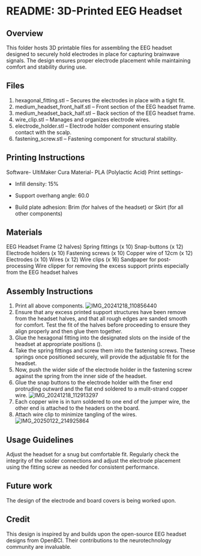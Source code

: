 # README: 3D-Printed EEG Headset

## Overview
This folder hosts 3D printable files for assembling the EEG headset designed to securely hold electrodes in place for capturing brainwave signals. 
The design ensures proper electrode placement while maintaining comfort and stability during use.

## Files
1) hexagonal_fitting.stl – Secures the electrodes in place with a tight fit.
2) medium_headset_front_half.stl – Front section of the EEG headset frame.
3) medium_headset_back_half.stl – Back section of the EEG headset frame.
4) wire_clip.stl – Manages and organizes electrode wires.
5) electrode_holder.stl – Electrode holder component ensuring stable contact with the scalp.
6) fastening_screw.stl – Fastening component for structural stability.

## Printing Instructions
Software- UltiMaker Cura
Material- PLA (Polylactic Acid)
Print settings-
* Infill density: 15%
* Support overhang angle: 60.0

* Build plate adhesion: Brim (for halves of the headset) or Skirt (for all other components)


## Materials
EEG Headset Frame (2 halves)
Spring fittings (x 10)
Snap-buttons (x 12) 
Electrode holders (x 10)
Fastening screws (x 10)
Copper wire of 12cm (x 12)
Electrodes (x 10)
Wires (x 12)
Wire clips (x 16)
Sandpaper for post-processing
Wire clipper for removing the excess support prints especially from the EEG headset halves

## Assembly Instructions
1) Print all above components.
![IMG_20241218_110856440](https://github.com/user-attachments/assets/7973ac54-1a3d-400e-8f54-58e8113e2540)
2) Ensure that any excess printed support structures have been remove from the headset halves, and that all rough edges are sanded smooth for comfort. 
   Test the fit of the halves before proceeding to ensure they align properly and then glue them together.
3) Glue the hexagonal fitting into the designated slots on the inside of the headset at appropriate positions ().
4) Take the spring fittings and screw them into the fastening screws. These springs once positioned securely, will provide the adjustable fit for the headset.
5) Now, push the wider side of the electrode holder in the fastening screw against the spring from the inner side of the headset.
6) Glue the snap buttons to the electrode holder with the finer end protruding outward and the flat end soldered to a mulit-strand copper wire.
![IMG_20241218_112913297](https://github.com/user-attachments/assets/6472966a-4cbd-4cc3-b648-91a97236bb8d)
7) Each copper wire is in turn soldered to one end of the jumper wire, the other end is attached to the headers on the board.
8) Attach wire clip to minimize tangling of the wires.
![IMG_20250122_214925864](https://github.com/user-attachments/assets/60e6182e-b3c2-49ec-8db9-3df36d83b465)

## Usage Guidelines
Adjust the headset for a snug but comfortable fit.
Regularly check the integrity of the solder connections and adjust the electrode placement using the fitting screw as needed for consistent performance.

## Future work
The design of the electrode and board covers is being worked upon.

## Credit
This design is inspired by and builds upon the open-source EEG headset designs from OpenBCI. 
Their contributions to the neurotechnology community are invaluable.
